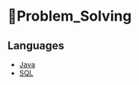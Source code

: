 # 📝Problem_Solving
## Languages
- [Java](https://github.com/leeyungi/Problem_Solving/tree/main/Java)
- [SQL](https://github.com/leeyungi/Problem_Solving/tree/main/SQL)

